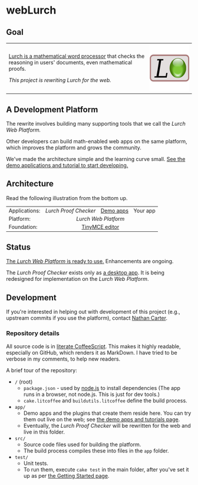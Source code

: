 
# webLurch

<!--
Removing this because the tests on Travis-CI were segmentation faulting (!),
while they run without a single error on my laptop.  Will figure it out
later, but for now, I don't want it to look like we have failing tests,
when we don't, really.
[![Build status](https://travis-ci.org/nathancarter/weblurch.svg?branch=master)](https://travis-ci.org/nathancarter/weblurch)
-->

## Goal

<table border=0 cellpadding=0 cellspacing=0><tr><td>
<p><a href='http://lurchmath.org'>Lurch is a mathematical word
processor</a> that checks the reasoning in users' documents, even
mathematical proofs.</p>
<p><i>This project is rewriting Lurch for the web.</i></p>
</td><td>
<right><img src='doc/desktop-lurch-icon.png'
    width='256' height='128'></right></td>
</tr></table>

## A Development Platform

The rewrite involves building many supporting tools that we call the *Lurch
Web Platform.*

Other developers can build math-enabled web apps on the same platform, which
improves the platform and grows the community.

We've made the architecture simple and the learning curve small.  [See the
demo applications and tutorial to start developing.](doc/tutorial.md)

## Architecture

Read the following illustration from the bottom up.

<table>
  <tr>
    <td>Applications:</td>
    <td align=center><i>Lurch Proof Checker</i></td>
    <td align=center><a href='./doc/tutorial.md'>Demo apps</a></td>
    <td align=center>Your app</td>
  </tr>
  <tr>
    <td>Platform:</td>
    <td align=center colspan=3><i>Lurch Web Platform</i></td>
  </tr>
  <tr>
    <td>Foundation:</td>
    <td align=center colspan=3><a href='http://www.tinymce.com'>TinyMCE
        editor</a></td>
  </tr>
</table>

## Status

[The *Lurch Web Platform* is ready to use.](doc/tutorial.md)  Enhancements
are ongoing.

The *Lurch Proof Checker* exists only as [a desktop
app](http://www.lurchmath.org).  It is being redesigned for implementation
on the *Lurch Web Platform*.

## Development

If you're interested in helping out with development of this project (e.g.,
upstream commits if you use the platform), contact
[Nathan Carter](mailto:ncarter@bentley.edu).

### Repository details

All source code is in [literate
CoffeeScript](http://coffeescript.org/#literate).  This makes it highly
readable, especially on GitHub, which renders it as MarkDown.  I have tried
to be verbose in my comments, to help new readers.

A brief tour of the repository:
 * `/` (root)
   * `package.json` - used by [node.js](http://nodejs.org) to install
     dependencies  (The app runs in a browser, not node.js.  This is just
     for dev tools.)
   * `cake.litcoffee` and `buildutils.litcoffee` define the build process.
 * `app/`
   * Demo apps and the plugins that create them reside here.  You can try
     them out live on the web; see
     [the demo apps and tutorials page](doc/tutorial.md).
   * Eventually, the *Lurch Proof Checker* will be rewritten for the web and
     live in this folder.
 * `src/`
   * Source code files used for building the platform.
   * The build process compiles these into files in the `app` folder.
 * `test/`
   * Unit tests.
   * To run them, execute `cake test` in the main folder, after you've set
     it up as per [the Getting Started page](doc/getting-started.md).
